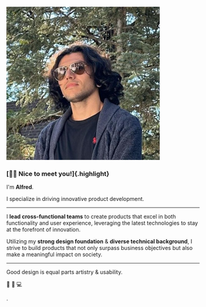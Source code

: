 ![](/public/photos/misc/me.jpg "Alfred R. Duarte 2023")

### [**👋🏼 Nice to meet you!**]{.highlight}

I'm **Alfred**.

I specialize in driving innovative product development.

---

I **lead cross-functional teams** to create products that excel in both functionality and user experience, leveraging the latest technologies to stay at the forefront of innovation.

Utilizing my **strong design foundation** & **diverse technical background**, I strive to build products that not only surpass business objectives but also make a meaningful impact on society.

---

Good design is equal parts artistry & usability.

🌊 🎹 💻

.
